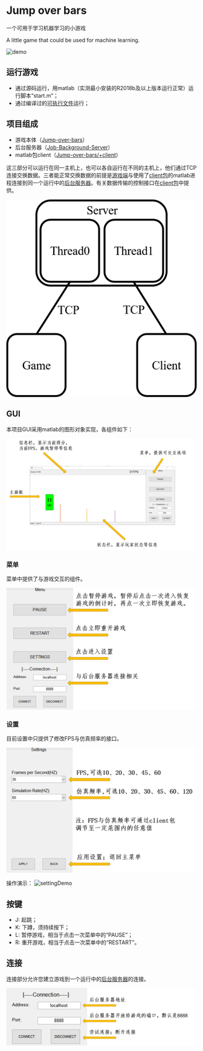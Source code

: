 # Jump over bars

一个可用于学习机器学习的小游戏

A little game that could be used for machine learning.

![demo](imgs/demo.gif?raw=true)

## 运行游戏
* 通过源码运行，用matlab（实测最小安装的R2018b及以上版本运行正常）运行脚本“start.m”；
* 通过编译过的[可执行文件](https://github.com/Tknsryo/Jump-over-bars/releases/tag/v2.0)运行；

## 项目组成
* 游戏本体（[Jump-over-bars](.)）
* 后台服务器（[Job-Background-Server](https://github.com/Tknsryo/JoB-Background-Server)）
* matlab包client（[Jump-over-bars/+client](./+client)）

这三部分可以运行在同一主机上，也可以各自运行在不同的主机上，他们通过TCP连接交换数据。三者能正常交换数据的前提是[游戏端](.)与使用了[client包](./+client)的matlab进程连接到同一个运行中的[后台服务器](https://github.com/Tknsryo/JoB-Background-Server)。有关数据传输的控制接口在[client包](./+client)中提供。

![structure](imgs/structure.png?raw=true)
## GUI
本项目GUI采用matlab的图形对象实现，各组件如下：

![panel](imgs/gui.png?raw=true)
### 菜单
菜单中提供了与游戏交互的组件。

![menu](imgs/menu.png?raw=true)
### 设置
目前设置中只提供了修改FPS与仿真频率的接口。

![setting](imgs/setting.png?raw=true)

操作演示：
![settingDemo](imgs/settingDemo.gif?raw=true)

## 按键
* J: 起跳；
* K: 下蹲，须持续按下；
* L: 暂停游戏，相当于点击一次菜单中的“PAUSE”；
* R: 重开游戏，相当于点击一次菜单中的“RESTART”。
## 连接
连接部分允许您建立游戏到一个运行中的[后台服务器](https://github.com/Tknsryo/JoB-Background-Server)的连接。

![connecting](imgs/connection.png?raw=true)
